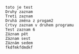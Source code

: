     toto je test
    Druhy zaznam
    Treti zaznam
    Druhá změna z progam2
    Crtvy zaznam v druhem programu
    Test zaznam 6
    Záznam pět
    Záznam sest
    Záznám sedem
    fkdfmkfdmdkf

